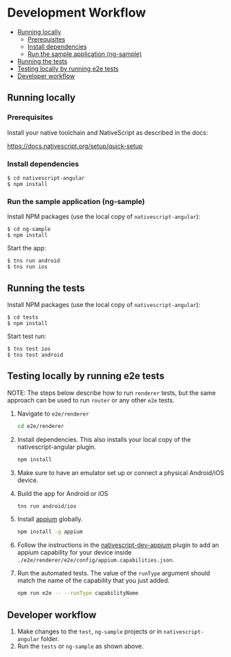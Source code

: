 # Development Workflow

<!-- TOC depthFrom:2 -->

- [Running locally](#running-locally)
    - [Prerequisites](#prerequisites)
    - [Install dependencies](#install-dependencies)
    - [Run the sample application (ng-sample)](#run-the-sample-application-ng-sample)
- [Running the tests](#running-the-tests)
- [Testing locally by running e2e tests](#testing-locally-by-running-e2e-tests)
- [Developer workflow](#developer-workflow)

<!-- /TOC -->

## Running locally

### Prerequisites

Install your native toolchain and NativeScript as described in the docs:

https://docs.nativescript.org/setup/quick-setup


### Install dependencies

```
$ cd nativescript-angular
$ npm install
```

### Run the sample application (ng-sample)

Install NPM packages (use the local copy of `nativescript-angular`):
```
$ cd ng-sample
$ npm install
```

Start the app:

```
$ tns run android
$ tns run ios
```

## Running the tests

Install NPM packages (use the local copy of `nativescript-angular`):
```
$ cd tests
$ npm install
```

Start test run:

```
$ tns test ios
$ tns test android
```

## Testing locally by running e2e tests

NOTE: The steps below describe how to run `renderer` tests, but the same approach can be used to run `router` or any other `e2e` tests.

1. Navigate to `e2e/renderer`
    ``` bash
    cd e2e/renderer
    ```

2. Install dependencies. This also installs your local copy of the nativescript-angular plugin.
    ``` bash
    npm install
    ```
3. Make sure to have an emulator set up or connect a physical Android/iOS device.

4. Build the app for Android or iOS
    ```bash
    tns run android/ios
    ```

5. Install [appium](http://appium.io/) globally.
    ``` bash
    npm install -g appium
    ```

6. Follow the instructions in the [nativescript-dev-appium](https://github.com/nativescript/nativescript-dev-appium#custom-appium-capabilities) plugin to add an appium capability for your device inside `./e2e/renderer/e2e/config/appium.capabilities.json`.

7. Run the automated tests. The value of the `runType` argument should match the name of the capability that you just added.
    ``` bash
    npm run e2e -- --runType capabilityName
    ```

## Developer workflow

1. Make changes to the `test`, `ng-sample` projects or in `nativescript-angular` folder.
2. Run the `tests` or `ng-sample` as shown above.